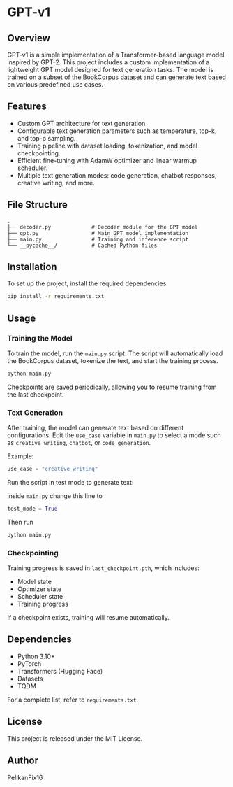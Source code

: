 # GPT-v1

## Overview

GPT-v1 is a simple implementation of a Transformer-based language model inspired by GPT-2. This project includes a custom implementation of a lightweight GPT model designed for text generation tasks. The model is trained on a subset of the BookCorpus dataset and can generate text based on various predefined use cases.

## Features

- Custom GPT architecture for text generation.
- Configurable text generation parameters such as temperature, top-k, and top-p sampling.
- Training pipeline with dataset loading, tokenization, and model checkpointing.
- Efficient fine-tuning with AdamW optimizer and linear warmup scheduler.
- Multiple text generation modes: code generation, chatbot responses, creative writing, and more.

## File Structure

```
.
├── decoder.py             # Decoder module for the GPT model
├── gpt.py                 # Main GPT model implementation
├── main.py                # Training and inference script
└── __pycache__/           # Cached Python files
```

## Installation

To set up the project, install the required dependencies:

```bash
pip install -r requirements.txt
```

## Usage

### Training the Model
To train the model, run the `main.py` script. The script will automatically load the BookCorpus dataset, tokenize the text, and start the training process.

```bash
python main.py
```

Checkpoints are saved periodically, allowing you to resume training from the last checkpoint.

### Text Generation
After training, the model can generate text based on different configurations. Edit the `use_case` variable in `main.py` to select a mode such as `creative_writing`, `chatbot`, or `code_generation`.

Example:

```python
use_case = "creative_writing"
```

Run the script in test mode to generate text:

inside `main.py` change this line to

```python
test_mode = True
```

Then run
```bash
python main.py
```

### Checkpointing
Training progress is saved in `last_checkpoint.pth`, which includes:
- Model state
- Optimizer state
- Scheduler state
- Training progress

If a checkpoint exists, training will resume automatically.

## Dependencies
- Python 3.10+
- PyTorch
- Transformers (Hugging Face)
- Datasets
- TQDM

For a complete list, refer to `requirements.txt`.

## License
This project is released under the MIT License.

## Author
PelikanFix16

